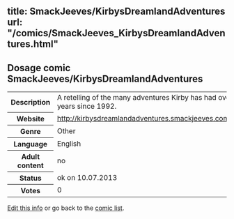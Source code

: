 title: SmackJeeves/KirbysDreamlandAdventures
url: "/comics/SmackJeeves_KirbysDreamlandAdventures.html"
---
Dosage comic SmackJeeves/KirbysDreamlandAdventures
-----------------------------------------

<p id="msg"></p>
<script type="text/javascript">
if (window.location.search === '?edit_info_mail=sent_ok') {
  var elem = document.getElementById("msg");
  elem.innerHTML = 'Edited information sucessfully sent for review, which is usually done daily. Thanks!';
  elem.className = 'ok';
}
</script>
<table class="comicinfo">
<tr>
<th>Description</th><td>A retelling of the many adventures Kirby has had over the years since 1992.</td>
</tr>
<tr>
<th>Website</th><td><a href="http://kirbysdreamlandadventures.smackjeeves.com/comics/">http://kirbysdreamlandadventures.smackjeeves.com/comics/</a></td>
</tr>
<tr>
<th>Genre</th><td>Other</td>
</tr>
<tr>
<th>Language</th><td>English</td>
</tr>
<tr>
<th>Adult content</th><td>no</td>
</tr>
<tr>
<th>Status</th><td>ok on 10.07.2013</td>
</tr>
<tr>
<th>Votes</th><td>0</td>
</tr>
</table>

[Edit this info](SmackJeeves_KirbysDreamlandAdventures_edit.html) or go back to the [comic list](../comic-index.html).
